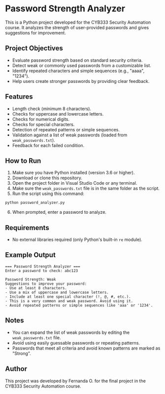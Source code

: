 # Password Strength Analyzer

This is a Python project developed for the CYB333 Security Automation course. It analyzes the strength of user-provided passwords and gives suggestions for improvement.

## Project Objectives

- Evaluate password strength based on standard security criteria.
- Detect weak or commonly used passwords from a customizable list.
- Identify repeated characters and simple sequences (e.g., "aaaa", "1234").
- Help users create stronger passwords by providing clear feedback.

## Features

- Length check (minimum 8 characters).
- Checks for uppercase and lowercase letters.
- Checks for numerical digits.
- Checks for special characters.
- Detection of repeated patterns or simple sequences.
- Validation against a list of weak passwords (loaded from `weak_passwords.txt`).
- Feedback for each failed condition.

## How to Run

1. Make sure you have Python installed (version 3.6 or higher).
2. Download or clone this repository.
3. Open the project folder in Visual Studio Code or any terminal.
4. Make sure the `weak_passwords.txt` file is in the same folder as the script.
5. Run the script using this command:

```bash
python password_analyzer.py
```

6. When prompted, enter a password to analyze.

## Requirements

- No external libraries required (only Python's built-in `re` module).

## Example Output

```
=== Password Strength Analyzer ===
Enter a password to check: abc123

Password Strength: Weak
Suggestions to improve your password:
- Use at least 8 characters.
- Use a mix of uppercase and lowercase letters.
- Include at least one special character (!, @, #, etc.).
- This is a very common and weak password. Avoid using it.
- Avoid repeated patterns or simple sequences like 'aaa' or '1234'.
```

## Notes

- You can expand the list of weak passwords by editing the `weak_passwords.txt` file.
- Avoid using easily guessable passwords or repeating patterns.
- Passwords that meet all criteria and avoid known patterns are marked as "Strong".

## Author

This project was developed by Fernanda O. for the final project in the CYB333 Security Automation course.